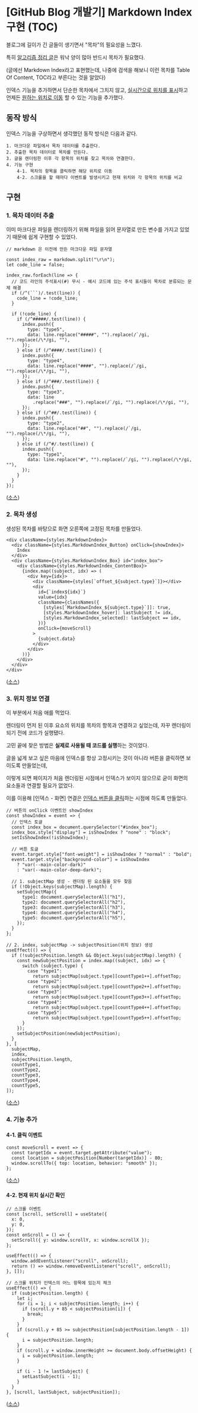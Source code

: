 # [GitHub Blog 개발기] Markdown Index 구현 (TOC)

블로그에 길이가 긴 글들이 생기면서 "목차"의 필요성을 느꼈다.

특히 [알고리즘 정리 글](https://parkjeongwoong.github.io/articles/Algorithm/0)은 워낙 양이 많아 반드시 목차가 필요했다.

(글에선 Markdown Index라고 표현했는데, 나중에 검색을 해보니 이런 목차를 Table Of  Content, TOC라고 부른다는 것을 알았다)



인덱스 기능을 추가하면서 단순한 목차에서 그치지 않고, <u>실시간으로 위치를 표시</u>하고 언제든 <u>원하는 위치로 이동</u> 할 수 있는 기능을 추가했다.



## 동작 방식

인덱스 기능을 구상하면서 생각했던 동작 방식은 다음과 같다.

```
1. 마크다운 파일에서 목차 데이터를 추출한다.
2. 추출한 목차 데이터로 목차를 만든다.
3. 글을 렌더링한 이후 각 항목의 위치를 찾고 목차와 연결한다.
4. 기능 구현
    4-1. 목차의 항목을 클릭하면 해당 위치로 이동
    4-2. 스크롤을 할 때마다 이벤트를 발생시키고 현재 위치와 각 항목의 위치를 비교
```



## 구현

### 1. 목차 데이터 추출

이미  마크다운 파일을 렌더링하기 위해 파일을 읽어 문자열로 만든 변수를 가지고 있었기 때문에 쉽게 구현할 수 있었다.

```react
// markdown 은 이전에 만든 마크다운 파일 문자열

const index_raw = markdown.split("\r\n");
let code_line = false;

index_raw.forEach(line => {
  // 코드 라인의 주석표시(#) 무시 - 예시 코드에 있는 주석 표시들이 목차로 분류되는 문제 해결
  if (/^(```)/.test(line)) {
    code_line = !code_line;
  }

  if (!code_line) {
    if (/^#####/.test(line)) {
      index.push({
        type: "type5",
        data: line.replace("#####", "").replace(/`/gi, "").replace(/\*/gi, ""),
      });
    } else if (/^####/.test(line)) {
      index.push({
        type: "type4",
        data: line.replace("####", "").replace(/`/gi, "").replace(/\*/gi, ""),
      });
    } else if (/^###/.test(line)) {
      index.push({
        type: "type3",
        data: line
          .replace("###", "").replace(/`/gi, "").replace(/\*/gi, ""),
      });
    } else if (/^##/.test(line)) {
      index.push({
        type: "type2",
        data: line.replace("##", "").replace(/`/gi, "").replace(/\*/gi, ""),
      });
    } else if (/^#/.test(line)) {
      index.push({
        type: "type1",
        data: line.replace("#", "").replace(/`/gi, "").replace(/\*/gi, ""),
      });
    }
  }
});
```

([소스](https://github.com/ParkJeongwoong/ParkJeongwoong.github.io/blob/master/src/pages/articles/%5BarticleCategory%5D/index.js))

### 2. 목차 생성

생성된 목차를 바탕으로 화면 오른쪽에 고정된 목차를 만들었다.

```react
<div className={styles.MarkdownIndex}>
  <div className={styles.MarkdownIndex_Button} onClick={showIndex}>
    Index
  </div>
  <div className={styles.MarkdownIndex_Box} id="index_box">
    <div className={styles.MarkdownIndex_ContentBox}>
      {index.map((subject, idx) => (
        <div key={idx}>
          <div className={styles[`offset_${subject.type}`]}></div>
          <div
            id={`index${idx}`}
            value={idx}
            className={classNames({
              [styles[`MarkdownIndex_${subject.type}`]]: true,
              [styles.MarkdownIndex_hover]: lastSubject != idx,
              [styles.MarkdownIndex_selected]: lastSubject == idx,
            })}
            onClick={moveScroll}
          >
            {subject.data}
          </div>
        </div>
      ))}
    </div>
  </div>
</div>
```

([소스](https://github.com/ParkJeongwoong/ParkJeongwoong.github.io/blob/master/src/components/Markdown/MarkdownIndex.js))

### 3. 위치 정보 연결

이 부분에서 처음 애를 먹었다.

렌더링이 먼저 된 이후 요쇼의 위치를 목차의 항목과 연결하고 싶었는데, 자꾸 렌더링이 되기 전에 코드가 실행됐다.



고민 끝에 찾은 방법은 **실제로 사용될 때 코드를 실행**하는 것이었다.

글을 넓게 보고 싶은 마음에 인덱스를 항상 고정시키는 것이 아니라 버튼을 클릭하면 보이도록 만들었는데,

이렇게 되면 페이지가 처음 렌더링된 시점에서 인덱스가 보이지 않으므로 굳이 화면의 요소들과 연결할 필요가 없었다.

이를 이용해 [인덱스 - 화면] 연결은 <u>인덱스 버튼을 클릭</u>하는 시점에 하도록 만들었다.

```react
// 버튼의 onClick 이벤트인 showIndex
const showIndex = event => {
  // 인덱스 토글
  const index_box = document.querySelector("#index_box");
  index_box.style["display"] = isShowIndex ? "none" : "block";
  setIsShowIndex(!isShowIndex);
    
  // 버튼 토글
  event.target.style["font-weight"] = isShowIndex ? "normal" : "bold";
  event.target.style["background-color"] = isShowIndex
    ? "var(--main-color-dark)"
    : "var(--main-color-deep-dark)";
    
  // 1. subjectMap 생성 - 렌더링 된 요소들을 모두 찾음
  if (!Object.keys(subjectMap).length) {
    setSubjectMap({
      type1: document.querySelectorAll("h1"),
      type2: document.querySelectorAll("h2"),
      type3: document.querySelectorAll("h3"),
      type4: document.querySelectorAll("h4"),
      type5: document.querySelectorAll("h5"),
    });
  }
};

// 2. index, subjectMap -> subjectPosition(위치 정보) 생성
useEffect(() => {
  if (!subjectPosition.length && Object.keys(subjectMap).length) {
    const newSubjectPosition = index.map((subject, idx) => {
      switch (subject.type) {
        case "type1":
          return subjectMap[subject.type][countType1++].offsetTop;
        case "type2":
          return subjectMap[subject.type][countType2++].offsetTop;
        case "type3":
          return subjectMap[subject.type][countType3++].offsetTop;
        case "type4":
          return subjectMap[subject.type][countType4++].offsetTop;
        case "type5":
          return subjectMap[subject.type][countType5++].offsetTop;
      }
    });
    setSubjectPosition(newSubjectPosition);
  }
}, [
  subjectMap,
  index,
  subjectPosition.length,
  countType1,
  countType2,
  countType3,
  countType4,
  countType5,
]);
```

([소스](https://github.com/ParkJeongwoong/ParkJeongwoong.github.io/blob/master/src/components/Markdown/MarkdownIndex.js))

### 4. 기능 추가

#### 4-1. 클릭 이벤트

```react
const moveScroll = event => {
  const targetIdx = event.target.getAttribute("value");
  const location = subjectPosition[Number(targetIdx)] - 80;
  window.scrollTo({ top: location, behavior: "smooth" });
};
```

([소스](https://github.com/ParkJeongwoong/ParkJeongwoong.github.io/blob/master/src/components/Markdown/MarkdownIndex.js))



#### 4-2. 현재 위치 실시간 확인

```react
// 스크롤 이벤트
const [scroll, setScroll] = useState({
  x: 0,
  y: 0,
});
const onScroll = () => {
  setScroll({ y: window.scrollY, x: window.scrollX });
};

useEffect(() => {
  window.addEventListener("scroll", onScroll);
  return () => window.removeEventListener("scroll", onScroll);
}, []);

// 스크롤 위치가 인덱스의 어느 항목에 있는지 체크
useEffect(() => {
  if (subjectPosition.length) {
    let i;
    for (i = 1; i < subjectPosition.length; i++) {
      if (scroll.y + 85 < subjectPosition[i]) {
        break;
      }
    }
    if (scroll.y + 85 >= subjectPosition[subjectPosition.length - 1]) {
      i = subjectPosition.length;
    }
    if (scroll.y + window.innerHeight >= document.body.offsetHeight) {
      i = subjectPosition.length;
    }
      
    if (i - 1 != lastSubject) {
      setLastSubject(i - 1);
    }
  }
}, [scroll, lastSubject, subjectPosition]);
```

([소스](https://github.com/ParkJeongwoong/ParkJeongwoong.github.io/blob/master/src/components/Markdown/MarkdownIndex.js))
